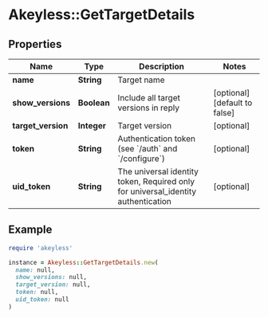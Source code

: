 # Akeyless::GetTargetDetails

## Properties

| Name | Type | Description | Notes |
| ---- | ---- | ----------- | ----- |
| **name** | **String** | Target name |  |
| **show_versions** | **Boolean** | Include all target versions in reply | [optional][default to false] |
| **target_version** | **Integer** | Target version | [optional] |
| **token** | **String** | Authentication token (see &#x60;/auth&#x60; and &#x60;/configure&#x60;) | [optional] |
| **uid_token** | **String** | The universal identity token, Required only for universal_identity authentication | [optional] |

## Example

```ruby
require 'akeyless'

instance = Akeyless::GetTargetDetails.new(
  name: null,
  show_versions: null,
  target_version: null,
  token: null,
  uid_token: null
)
```

